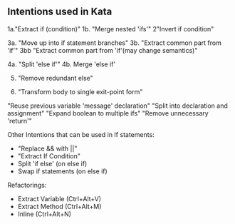 
## Intentions used in Kata

1a."Extract if (condition)"
1b. "Merge nested 'ifs'"
2"Invert if condition"

3a. "Move up into if statement branches"
3b. "Extract common part from 'if'"
3bb "Extract common part from 'if'(may change semantics)"

4a. "Split 'else if'"
4b. Merge 'else if'

5. "Remove redundant else"

6. "Transform body to single exit-point form"


"Reuse previous variable 'message' declaration"
"Split into declaration and assignment"
"Expand boolean to multiple ifs"
"Remove unnecessary 'return'"


Other Intentions that can be used in If statements:
- "Replace && with ||"
- "Extract If Condition" 
- Split 'if else' (on else if)
- Swap if statements (on else if)

Refactorings:
- Extract Variable (Ctrl+Alt+V)
- Extract Method (Ctrl+Alt+M)
- Inline (Ctrl+Alt+N)
